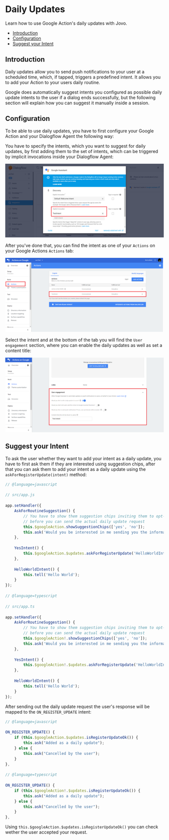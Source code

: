# Daily Updates

Learn how to use Google Action's daily updates with Jovo.

* [Introduction](#introduction)
* [Configuration](#configuration)
* [Suggest your Intent](#suggest-your-intent)

## Introduction

Daily updates allow you to send push notifications to your user at a scheduled time, which, if tapped, triggers a predefined intent. It allows you to add your Action to your users daily routine.

Google does automatically suggest intents you configured as possible daily update intents to the user if a dialog ends successfully, but the following section will explain how you can suggest it manually inside a session.

## Configuration

To be able to use daily updates, you have to first configure your Google Action and your Dialogflow Agent the following way:

You have to specify the intents, which you want to suggest for daily updates, by first adding them to the set of intents, which can be triggered by implicit invocations inside your Dialogflow Agent:

![Dialogflow Implicit Invocation](../../img/dialogflow-implicit-invocation.png)

After you've done that, you can find the intent as one of your `Actions` on your Google Actions `Actions` tab:

![Google Action Actions](../../img/google-action-actions.png)

Select the intent and at the bottom of the tab you will find the `User engagement` section, where you can enable the daily updates as well as set a content title:

![Google Action Action User Engagement](../../img/google-action-action-daily-updates.png)

## Suggest your Intent

To ask the user whether they want to add your intent as a daily update, you have to first ask them if they are interested using suggestion chips, after that you can ask them to add your intent as a daily update using the `askForRegisterUpdate(intent)` method:

```javascript
// @language=javascript

// src/app.js

app.setHandler({
    AskForRoutineSuggestion() {
        // You have to show them suggestion chips inviting them to opt-in, 
        // before you can send the actual daily update request
        this.$googleAction.showSuggestionChips(['yes', 'no']);
        this.ask('Would you be interested in me sending you the information daily?');
    },

    YesIntent() {
        this.$googleAction.$updates.askForRegisterUpdate('HelloWorldIntent');
    },

    HelloWorldIntent() {
        this.tell('Hello World');
    }
});

// @language=typescript

// src/app.ts

app.setHandler({
    AskForRoutineSuggestion() {
        // You have to show them suggestion chips inviting them to opt-in, 
        // before you can send the actual daily update request
        this.$googleAction!.showSuggestionChips(['yes', 'no']);
        this.ask('Would you be interested in me sending you the information daily?');
    },

    YesIntent() {
        this.$googleAction!.$updates.askForRegisterUpdate('HelloWorldIntent');
    },

    HelloWorldIntent() {
        this.tell('Hello World');
    }
});
```

After sending out the daily update request the user's response will be mapped to the `ON_REGISTER_UPDATE` intent:

```javascript
// @language=javascript

ON_REGISTER_UPDATE() {
    if (this.$googleAction.$updates.isRegisterUpdateOk()) {
        this.ask("Added as a daily update");
    } else {
        this.ask("Cancelled by the user");
    }
},

// @language=typescript

ON_REGISTER_UPDATE() {
    if (this.$googleAction!.$updates.isRegisterUpdateOk()) {
        this.ask("Added as a daily update");
    } else {
        this.ask("Cancelled by the user");
    }
},
```

Using `this.$googleAction.$updates.isRegisterUpdateOk()` you can check wether the user accepted your request.

<!--[metadata]: {"description": "Learn how to use daily updates for your Google Action with the Jovo Framework.", "route": "google-assistant/daily-update"}-->

